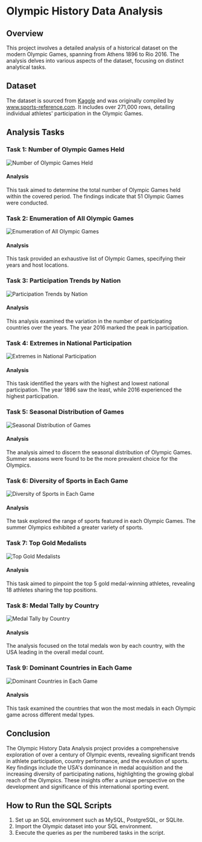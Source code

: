 # Olympic History Data Analysis

## Overview
This project involves a detailed analysis of a historical dataset on the modern Olympic Games, spanning from Athens 1896 to Rio 2016. The analysis delves into various aspects of the dataset, focusing on distinct analytical tasks.

## Dataset
The dataset is sourced from [Kaggle](https://www.kaggle.com/datasets/heesoo37/120-years-of-olympic-history-athletes-and-results) and was originally compiled by www.sports-reference.com. It includes over 271,000 rows, detailing individual athletes' participation in the Olympic Games.

## Analysis Tasks

### Task 1: Number of Olympic Games Held
![Number of Olympic Games Held](results/task1.PNG)
#### Analysis
This task aimed to determine the total number of Olympic Games held within the covered period. The findings indicate that 51 Olympic Games were conducted.

### Task 2: Enumeration of All Olympic Games
![Enumeration of All Olympic Games](results/task2.PNG)
#### Analysis
This task provided an exhaustive list of Olympic Games, specifying their years and host locations.

### Task 3: Participation Trends by Nation
![Participation Trends by Nation](results/task3.PNG)
#### Analysis
This analysis examined the variation in the number of participating countries over the years. The year 2016 marked the peak in participation.

### Task 4: Extremes in National Participation
![Extremes in National Participation](results/task5.PNG)
#### Analysis
This task identified the years with the highest and lowest national participation. The year 1896 saw the least, while 2016 experienced the highest participation.

### Task 5: Seasonal Distribution of Games
![Seasonal Distribution of Games](results/task4.PNG)
#### Analysis
The analysis aimed to discern the seasonal distribution of Olympic Games. Summer seasons were found to be the more prevalent choice for the Olympics.

### Task 6: Diversity of Sports in Each Game
![Diversity of Sports in Each Game](results/task6.PNG)
#### Analysis
The task explored the range of sports featured in each Olympic Games. The summer Olympics exhibited a greater variety of sports.

### Task 7: Top Gold Medalists
![Top Gold Medalists](results/task7.PNG)
#### Analysis
This task aimed to pinpoint the top 5 gold medal-winning athletes, revealing 18 athletes sharing the top positions.

### Task 8: Medal Tally by Country
![Medal Tally by Country](results/task8.PNG)
#### Analysis
The analysis focused on the total medals won by each country, with the USA leading in the overall medal count.

### Task 9: Dominant Countries in Each Game
![Dominant Countries in Each Game](results/task9.PNG)
#### Analysis
This task examined the countries that won the most medals in each Olympic game across different medal types.

## Conclusion
The Olympic History Data Analysis project provides a comprehensive exploration of over a century of Olympic events, revealing significant trends in athlete participation, country performance, and the evolution of sports. Key findings include the USA's dominance in medal acquisition and the increasing diversity of participating nations, highlighting the growing global reach of the Olympics. These insights offer a unique perspective on the development and significance of this international sporting event.

## How to Run the SQL Scripts
1. Set up an SQL environment such as MySQL, PostgreSQL, or SQLite.
2. Import the Olympic dataset into your SQL environment.
3. Execute the queries as per the numbered tasks in the script.